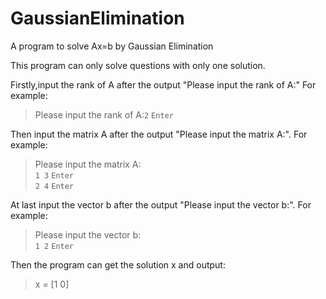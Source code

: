 # GaussianElimination
A program to solve Ax=b by Gaussian Elimination

This program can only solve questions with only one solution.

Firstly,input the rank of A after the output "Please input the rank of A:" For example:<br>
>Please input the rank of A:`2` `Enter`<br>

Then input the matrix A after the output "Please input the matrix A:". For example:<br>
>Please input the matrix A:<br>
>`1 3` `Enter`<br>
>`2 4` `Enter`

At last input the vector b after the output "Please input the vector b:". For example:<br>
>Please input the vector b:<br>
>`1 2` `Enter`

Then the program can get the solution x and output:<br>
>x = [1 0]

